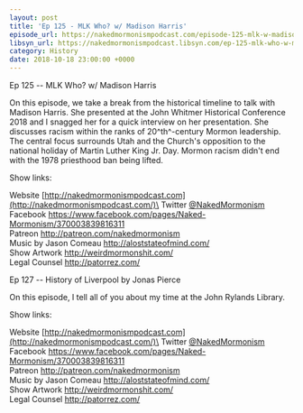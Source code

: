```yaml
---
layout: post
title: 'Ep 125 - MLK Who? w/ Madison Harris'
episode_url: https://nakedmormonismpodcast.com/episode-125-mlk-w-madison-harris/
libsyn_url: https://nakedmormonismpodcast.libsyn.com/ep-125-mlk-who-w-madison-harris
category: History
date: 2018-10-18 23:00:00 +0000
---
```


Ep 125 -- MLK Who? w/ Madison Harris

On this episode, we take a break from the historical timeline to talk
with Madison Harris. She presented at the John Whitmer Historical
Conference 2018 and I snagged her for a quick interview on her
presentation. She discusses racism within the ranks of 20^th^-century
Mormon leadership. The central focus surrounds Utah and the Church's
opposition to the national holiday of Martin Luther King Jr. Day. Mormon
racism didn't end with the 1978 priesthood ban being lifted.

Show links:

Website [http://nakedmormonismpodcast.com](http://nakedmormonismpodcast.com/)\
Twitter [\@NakedMormonism](https://twitter.com/NakedMormonism)\
Facebook <https://www.facebook.com/pages/Naked-Mormonism/370003839816311>\
Patreon <http://patreon.com/nakedmormonism>\
Music by Jason Comeau <http://aloststateofmind.com/>\
Show Artwork <http://weirdmormonshit.com/>\
Legal Counsel <http://patorrez.com/>

Ep 127 -- History of Liverpool by Jonas Pierce

On this episode, I tell all of you about my time at the John Rylands
Library.

Show links:

Website [http://nakedmormonismpodcast.com](http://nakedmormonismpodcast.com/)\
Twitter [\@NakedMormonism](https://twitter.com/NakedMormonism)\
Facebook <https://www.facebook.com/pages/Naked-Mormonism/370003839816311>\
Patreon <http://patreon.com/nakedmormonism>\
Music by Jason Comeau <http://aloststateofmind.com/>\
Show Artwork <http://weirdmormonshit.com/>\
Legal Counsel <http://patorrez.com/>
